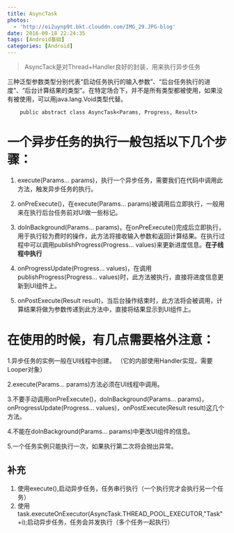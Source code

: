 ```yaml
---
title: AsyncTask
photos:
  - 'http://oi2uynp9t.bkt.clouddn.com/IMG_29.JPG-blog'
date: 2016-09-18 22:24:35
tags: [Android基础]
categories: [Android]
---
```

> AsyncTack是对Thread+Handler良好的封装，用来执行异步任务

<!--more-->

三种泛型参数类型分别代表“启动任务执行的输入参数”、“后台任务执行的进度”、“后台计算结果的类型”。在特定场合下，并不是所有类型都被使用，如果没有被使用，可以用java.lang.Void类型代替。

```
    public abstract class AsyncTask<Params, Progress, Result>  
```

# 一个异步任务的执行一般包括以下几个步骤：

1. execute(Params... params)，执行一个异步任务，需要我们在代码中调用此方法，触发异步任务的执行。

2. onPreExecute()，在execute(Params... params)被调用后立即执行，一般用来在执行后台任务前对UI做一些标记。

3. doInBackground(Params... params)，在onPreExecute()完成后立即执行，用于执行较为费时的操作，此方法将接收输入参数和返回计算结果。在执行过程中可以调用publishProgress(Progress... values)来更新进度信息。**在子线程中执行**

4. onProgressUpdate(Progress... values)，在调用publishProgress(Progress... values)时，此方法被执行，直接将进度信息更新到UI组件上。

5. onPostExecute(Result result)，当后台操作结束时，此方法将会被调用，计算结果将做为参数传递到此方法中，直接将结果显示到UI组件上。


# 在使用的时候，有几点需要格外注意：

1.异步任务的实例一般在UI线程中创建。
（它的内部使用Handler实现，需要Looper对象）

2.execute(Params... params)方法必须在UI线程中调用。

3.不要手动调用onPreExecute()，doInBackground(Params... params)，onProgressUpdate(Progress... values)，onPostExecute(Result result)这几个方法。

4.不能在doInBackground(Params... params)中更改UI组件的信息。

5.一个任务实例只能执行一次，如果执行第二次将会抛出异常。



## 补充
1. 使用execute(),启动异步任务，任务串行执行（一个执行完才会执行另一个任务）
2. 使用  task.executeOnExecutor(AsyncTask.THREAD_POOL_EXECUTOR,"Task"+i);启动异步任务，任务会并发执行（多个任务一起执行）